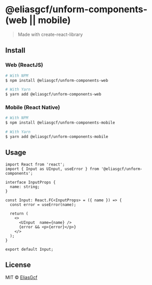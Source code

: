 # @eliasgcf/unform-components-(web || mobile)

> Made with create-react-library

## Install

### Web (ReactJS)

```bash
# With NPM
$ npm install @eliasgcf/unform-components-web

# With Yarn
$ yarn add @eliasgcf/unform-components-web
```

### Mobile (React Native)

```bash
# With NPM
$ npm install @eliasgcf/unform-components-mobile

# With Yarn
$ yarn add @eliasgcf/unform-components-mobile
```

## Usage

```tsx
import React from 'react';
import { Input as UInput, useError } from '@eliasgcf/unform-components';

interface InputProps {
  name: string;
}

const Input: React.FC<InputProps> = ({ name }) => {
  const error = useError(name);

  return (
    <>
      <UInput  name={name} />
      {error && <p>{error}</p>}
    </>
  );
}

export default Input;
```

## License

MIT © [EliasGcf](https://github.com/EliasGcf)
